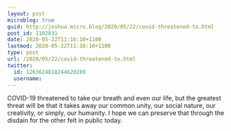 ```yaml
---
layout: post
microblog: true
guid: http://joshua.micro.blog/2020/05/22/covid-threatened-to.html
post_id: 1102831
date: 2020-05-22T11:16:10+1100
lastmod: 2020-05-22T11:16:10+1100
type: post
url: /2020/05/22/covid-threatened-to.html
twitter:
  id: 1263624818244620289
  username: 
---
```

COVID-19 threatened to take our breath and even our life, but the greatest threat will be that it takes away our common unity, our social nature, our creativity, or simply, our humanity. I hope we can preserve that through the disdain for the other felt in public today.
